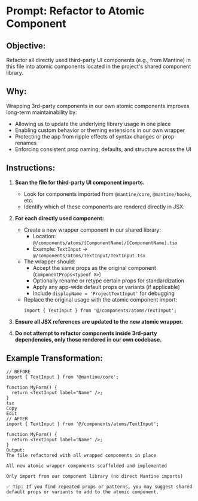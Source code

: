 # Prompt: Refactor to Atomic Component

## Objective:
Refactor all directly used third-party UI components (e.g., from Mantine) in this file into atomic components located in the project's shared component library.

## Why:
Wrapping 3rd-party components in our own atomic components improves long-term maintainability by:
- Allowing us to update the underlying library usage in one place
- Enabling custom behavior or theming extensions in our own wrapper
- Protecting the app from ripple effects of syntax changes or prop renames
- Enforcing consistent prop naming, defaults, and structure across the UI

## Instructions:
1. **Scan the file for third-party UI component imports.**
   - Look for components imported from `@mantine/core`, `@mantine/hooks`, etc.
   - Identify which of these components are rendered directly in JSX.

2. **For each directly used component:**
   - Create a new wrapper component in our shared library:
     - Location: `@/components/atoms/[ComponentName]/[ComponentName].tsx`
     - Example: `TextInput` → `@/components/atoms/TextInput/TextInput.tsx`
   - The wrapper should:
     - Accept the same props as the original component (`ComponentProps<typeof X>`)
     - Optionally rename or retype certain props for standardization
     - Apply any app-wide default props or variants (if applicable)
     - Include `displayName = 'ProjectTextInput'` for debugging
   - Replace the original usage with the atomic component import:
     ```tsx
     import { TextInput } from '@/components/atoms/TextInput';
     ```

3. **Ensure all JSX references are updated to the new atomic wrapper.**

4. **Do not attempt to refactor components inside 3rd-party dependencies, only those rendered in our own codebase.**

## Example Transformation:
```tsx
// BEFORE
import { TextInput } from '@mantine/core';

function MyForm() {
  return <TextInput label="Name" />;
}
tsx
Copy
Edit
// AFTER
import { TextInput } from '@/components/atoms/TextInput';

function MyForm() {
  return <TextInput label="Name" />;
}
Output:
The file refactored with all wrapped components in place

All new atomic wrapper components scaffolded and implemented

Only import from our component library (no direct Mantine imports)

✅ Tip: If you find repeated props or patterns, you may suggest shared default props or variants to add to the atomic component.
